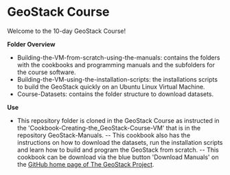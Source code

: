 # GeoStack Course
Welcome to the 10-day GeoStack Course!

**Folder Overview**
- Building-the-VM-from-scratch-using-the-manuals: contains the folders with the cookbooks and programming manuals and the subfolders for the course software.
- Building-the-VM-using-the-installation-scripts: the installations scripts to build the GeoStack quickly on an Ubuntu Linux Virtual Machine.
- Course-Datasets: contains the folder structure to download datasets.


**Use**
- This repository folder is cloned in the GeoStack Course as instructed in the 'Cookbook-Creating-the_GeoStack-Course-VM' that is in the repository GeoStack-Manuals. 
  -- This cookbook also has the instructions on how to download the datasets, run the installation scripts and learn how to build and program the GeoStack from scratch. 
  -- This cookbook can be download via the blue button 'Download Manuals' on the [GitHub home page of The GeoStack Project](https://The-GeoStack-Project.github.io).
